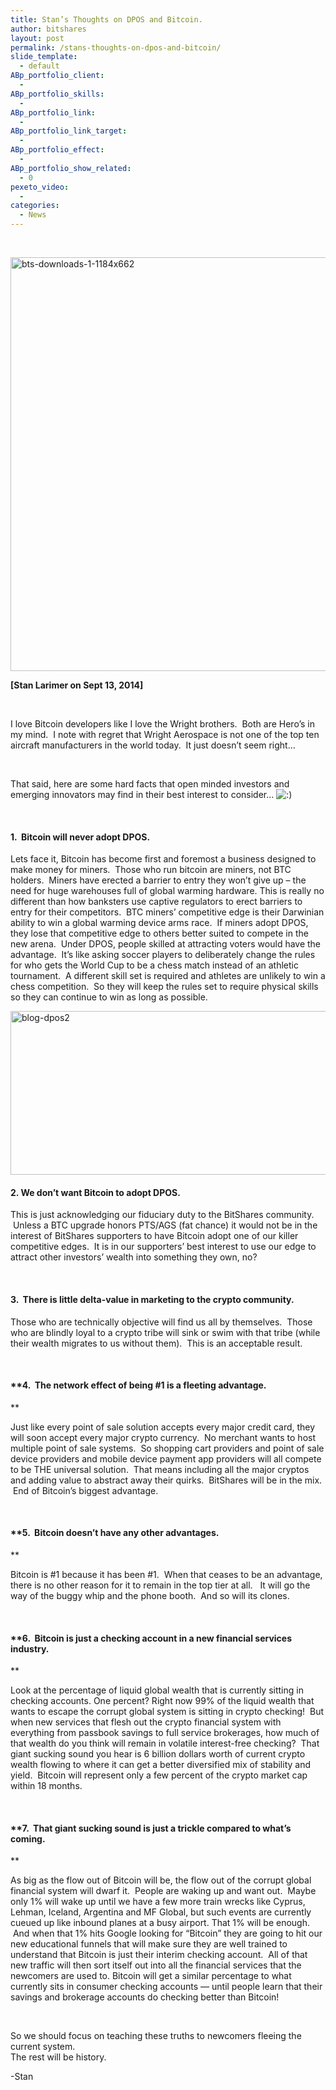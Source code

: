 ```yaml
---
title: Stan’s Thoughts on DPOS and Bitcoin.
author: bitshares
layout: post
permalink: /stans-thoughts-on-dpos-and-bitcoin/
slide_template:
  - default
ABp_portfolio_client:
  - 
ABp_portfolio_skills:
  - 
ABp_portfolio_link:
  - 
ABp_portfolio_link_target:
  - 
ABp_portfolio_effect:
  - 
ABp_portfolio_show_related:
  - 0
pexeto_video:
  - 
categories:
  - News
---
```

&nbsp;

[<img class="alignnone size-full wp-image-11221" src="http://bitshares.org/blog/wp-content/uploads/2014/04/bts-downloads-1-1184x662.jpg" alt="bts-downloads-1-1184x662" width="1184" height="662" />][1]

**[Stan Larimer on Sept 13, 2014]**

&nbsp;

I love Bitcoin developers like I love the Wright brothers.  Both are Hero&#8217;s in my mind.  I note with regret that Wright Aerospace is not one of the top ten aircraft manufacturers in the world today.  It just doesn&#8217;t seem right&#8230;

&nbsp;

That said, here are some hard facts that open minded investors and emerging innovators may find in their best interest to consider&#8230; <img src="http://104.236.40.67/blog/wp-includes/images/smilies/icon_smile.gif" alt=":)" class="wp-smiley" />

&nbsp;

#### **1.  Bitcoin will never adopt DPOS.**

Lets face it, Bitcoin has become first and foremost a business designed to make money for miners.  Those who run bitcoin are miners, not BTC holders.  Miners have erected a barrier to entry they won’t give up &#8211; the need for huge warehouses full of global warming hardware. This is really no different than how banksters use captive regulators to erect barriers to entry for their competitors.  BTC miners&#8217; competitive edge is their Darwinian ability to win a global warming device arms race.  If miners adopt DPOS, they lose that competitive edge to others better suited to compete in the new arena.  Under DPOS, people skilled at attracting voters would have the advantage.  It’s like asking soccer players to deliberately change the rules for who gets the World Cup to be a chess match instead of an athletic tournament.  A different skill set is required and athletes are unlikely to win a chess competition.  So they will keep the rules set to require physical skills so they can continue to win as long as possible.

[<img class="alignnone size-full wp-image-12721" src="http://bitshares.org/blog/wp-content/uploads/2014/08/blog-dpos2.jpg" alt="blog-dpos2" width="850" height="262" />][2]

#### **2. We don’t want Bitcoin to adopt DPOS.**

This is just acknowledging our fiduciary duty to the BitShares community.  Unless a BTC upgrade honors PTS/AGS (fat chance) it would not be in the interest of BitShares supporters to have Bitcoin adopt one of our killer competitive edges.  It is in our supporters&#8217; best interest to use our edge to attract other investors&#8217; wealth into something they own, no?

&nbsp;

#### **3.  There is little delta-value in marketing to the crypto community.**

Those who are technically objective will find us all by themselves.  Those who are blindly loyal to a crypto tribe will sink or swim with that tribe (while their wealth migrates to us without them).  This is an acceptable result.

&nbsp;

#### **4.  The network effect of being #1 is a fleeting advantage.  
**

Just like every point of sale solution accepts every major credit card, they will soon accept every major crypto currency.  No merchant wants to host multiple point of sale systems.  So shopping cart providers and point of sale device providers and mobile device payment app providers will all compete to be THE universal solution.  That means including all the major cryptos and adding value to abstract away their quirks.  BitShares will be in the mix.  End of Bitcoin’s biggest advantage.

&nbsp;

#### **5.  Bitcoin doesn’t have any other advantages.  
**

Bitcoin is #1 because it has been #1.  When that ceases to be an advantage, there is no other reason for it to remain in the top tier at all.   It will go the way of the buggy whip and the phone booth.  And so will its clones.

&nbsp;

#### **6.  Bitcoin is just a checking account in a new financial services industry.  
**

Look at the percentage of liquid global wealth that is currently sitting in checking accounts. One percent? Right now 99% of the liquid wealth that wants to escape the corrupt global system is sitting in crypto checking!  But when new services that flesh out the crypto financial system with everything from passbook savings to full service brokerages, how much of that wealth do you think will remain in volatile interest-free checking?  That giant sucking sound you hear is 6 billion dollars worth of current crypto wealth flowing to where it can get a better diversified mix of stability and yield.  Bitcoin will represent only a few percent of the crypto market cap within 18 months.

&nbsp;

#### **7.  That giant sucking sound is just a trickle compared to what’s coming.  
**

As big as the flow out of Bitcoin will be, the flow out of the corrupt global financial system will dwarf it.  People are waking up and want out.  Maybe only 1% will wake up until we have a few more train wrecks like Cyprus, Lehman, Iceland, Argentina and MF Global, but such events are currently cueued up like inbound planes at a busy airport. That 1% will be enough.  And when that 1% hits Google looking for “Bitcoin” they are going to hit our new educational funnels that will make sure they are well trained to understand that Bitcoin is just their interim checking account.  All of that new traffic will then sort itself out into all the financial services that the newcomers are used to. Bitcoin will get a similar percentage to what currently sits in consumer checking accounts — until people learn that their savings and brokerage accounts do checking better than Bitcoin!

&nbsp;

So we should focus on teaching these truths to newcomers fleeing the current system.  
The rest will be history.

-Stan

 [1]: http://bitshares.org/blog/wp-content/uploads/2014/04/bts-downloads-1-1184x662.jpg
 [2]: http://bitshares.org/blog/wp-content/uploads/2014/08/blog-dpos2.jpg